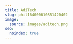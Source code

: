 ```yaml
---
title: AdiTech
slug: phil164000610851420402
image:
  source: images/aditech.png
seo:
  noindex: true
---
```

